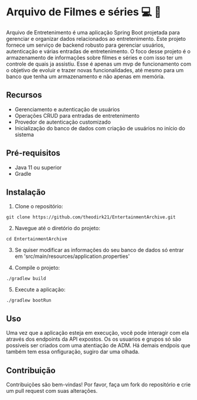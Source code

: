 # Arquivo de Filmes e séries 💻 🎥

Arquivo de Entretenimento é uma aplicação Spring Boot projetada para gerenciar e organizar dados relacionados ao entretenimento. 
Este projeto fornece um serviço de backend robusto para gerenciar usuários, autenticação e várias entradas de entretenimento.
O foco desse projeto é o armazenamento de informações sobre filmes e séries e com isso ter um controle de quais ja assistiu.
Esse é apenas um mvp de funcionamento com o objetivo de evoluir e trazer novas funcionalidades, até mesmo para um banco que tenha um armazenamento e não apenas em memória. 

## Recursos
- Gerenciamento e autenticação de usuários
- Operações CRUD para entradas de entretenimento
- Provedor de autenticação customizado
- Inicialização do banco de dados com criação de usuários no início do sistema

## Pré-requisitos
- Java 11 ou superior
- Gradle

## Instalação
1. Clone o repositório:
  
  `` git clone https://github.com/theodirk21/EntertainmentArchive.git ``

2. Navegue até o diretório do projeto:
   
  `` cd EntertainmentArchive ``

3. Se quiser modificar as informações do seu banco de dados só entrar em 'src/main/resources/application.properties'

4. Compile o projeto:

`` ./gradlew build ``

5. Execute a aplicação:

`` ./gradlew bootRun ``

## Uso
Uma vez que a aplicação esteja em execução, você pode interagir com ela através dos endpoints da API expostos.
Os os usuarios e grupos só são possiveis ser criados com uma atentiação de ADM. Há demais endpois que também tem essa onfiguração, sugiro dar uma olhada.

## Contribuição
Contribuições são bem-vindas! Por favor, faça um fork do repositório e crie um pull request com suas alterações.
